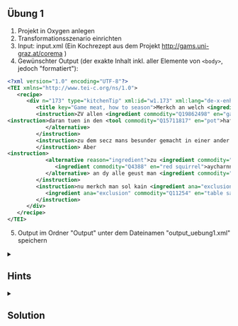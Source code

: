 ## Übung 1

1. Projekt in Oxygen anlegen
2. Transformationsszenario einrichten
3. Input: input.xml (Ein Kochrezept aus dem Projekt http://gams.uni-graz.at/corema )
4. Gewünschter Output (der exakte Inhalt inkl. aller Elemente von `<body>`, jedoch "formatiert"):

```xml
<?xml version="1.0" encoding="UTF-8"?>
<TEI xmlns="http://www.tei-c.org/ns/1.0">
   <recipe>
      <div n="173" type="kitchenTip" xml:id="w1.173" xml:lang="de-x-enh">
         <title key="Game meat, how to season">Merkch an welch <ingredient commodity="Q19862498" en="game meat">wilpreat</ingredient> man <ingredient commodity="Q42527" en="spice">gwuercz</ingredient> in dem <tool commodity="Q15711817" en="pot">hafem</tool> tuen sol oder nicht</title>
         <instruction>ZV allen <ingredient commodity="Q19862498" en="game meat">wilpret</ingredient> sol man <ingredient commodity="Q42527" en="spice">gwurcz</ingredient> machen</instruction> vnd
<instruction>daran tuen in den <tool commodity="Q15711817" en="pot">hafen</tool> zu einem <alternative reason="ingredient">gepraten <ingredient commodity="Q65244403" en="roe-deer meat">rehen</ingredient> oder gesoten <ingredient commodity="Q2296872" en="venison">hirsen</ingredient>
            </alternative>
         </instruction>
         <instruction>zu dem secz mans besunder gemacht in einer ander <tool commodity="Q153988" en="bowl">schussel</tool>
         </instruction> Aber
<instruction>
            <alternative reason="ingredient">zu <ingredient commodity="Q3556748" en="rabbit">hasen</ingredient>
               <ingredient commodity="Q4388" en="red squirrel">aycharnn</ingredient> vnd zu <ingredient commodity="Q178559" en="poultry">vogeln</ingredient>
            </alternative> an dy alle geust man <ingredient commodity="Q42527" en="spice">gwurcz</ingredient> in den <tool commodity="Q15711817" en="pot">hafen</tool>
         </instruction>
         <instruction>nu merkch man sol kain <ingredient ana="exclusion" commodity="Q3143131" en="pepper">pheffer</ingredient> noch <ingredient ana="exclusion" commodity="Q42527" en="spice">gwurcz</ingredient>
            <ingredient ana="exclusion" commodity="Q11254" en="table salt">salczen</ingredient> dy man besunder zu dem <ingredient commodity="Q19862498" en="game meat">wilpreat</ingredient> wil wenn das <ingredient commodity="Q19862498" en="game meat">wilpret</ingredient> ist vor <ingredient commodity="Q11254" en="table salt">gesalczen</ingredient>
         </instruction>
      </div>
   </recipe>
</TEI>

```
5. Output im Ordner "Output" unter dem Dateinamen "output_uebung1.xml" speichern

<details><summary><h2>Hints</h2></summary>
<p>

- Indent kann gesteuert werden über `<xsl:output>`
- Ganze Element-Strukturen können mit `<xsl:copy-of>` übernommen werden
- Output Files können unter einer normalen Pfadangabe im Transformations-Szenario "verschoben" werden

</p>
</details>

<details><summary><h2>Solution</h2></summary>
<p>

```xslt
<?xml version="1.0" encoding="UTF-8"?>
<xsl:stylesheet xmlns:xsl="http://www.w3.org/1999/XSL/Transform"
    xmlns:xs="http://www.w3.org/2001/XMLSchema" xmlns:t="http://www.tei-c.org/ns/1.0"
    exclude-result-prefixes="#all" version="2.0">
    
    <xsl:output encoding="UTF-8" indent="yes"/>
    
    <xsl:template match="/">
        <TEI xmlns="http://www.tei-c.org/ns/1.0">
            <recipe>
                <xsl:copy-of select="//t:body/t:div"/>
            </recipe>
        </TEI>
    </xsl:template>
</xsl:stylesheet>
```
</p>
</details>
